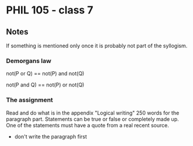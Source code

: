 # PHIL 105 - class 7

## Notes
If something is mentioned only once it is probably not part of the syllogism.

### Demorgans law

not(P or Q) == not(P) and not(Q)

not(P and Q) == not(P) or not(Q)

### The assignment
Read and do what is in the appendix "Logical writing"
250 words for the paragraph part.
Statements can be true or false or completely made up.
One of the statements must have a quote from a real recent source.

- don't write the paragraph first
